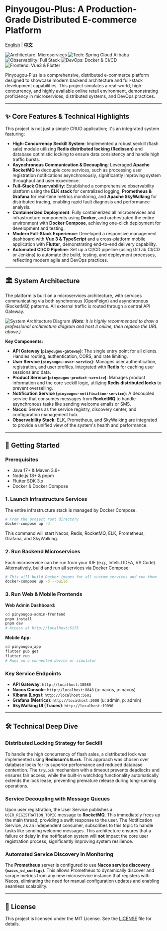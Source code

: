 # Pinyougou-Plus: A Production-Grade Distributed E-commerce Platform

[English](./README.md) | [**中文**](./README.zh-CN.md)

![Architecture: Microservices](https://img.shields.io/badge/Architecture-Microservices-orange)
![Tech: Spring Cloud Alibaba](https://img.shields.io/badge/Tech-Spring_Cloud_Alibaba-blueviolet)
![Observability: Full Stack](https://img.shields.io/badge/Observability-Full_Stack-yellow)
![DevOps: Docker & CI/CD](https://img.shields.io/badge/DevOps-Docker_&_CI/CD-blue)
![Frontend: Vue3 & Flutter](https://img.shields.io/badge/Frontend-Vue3_&_Flutter-green)

Pinyougou-Plus is a comprehensive, distributed e-commerce platform designed to showcase modern backend architecture and full-stack development capabilities. This project simulates a real-world, high-concurrency, and highly available online retail environment, demonstrating proficiency in microservices, distributed systems, and DevOps practices.

---

## ✨ Core Features & Technical Highlights

This project is not just a simple CRUD application; it's an integrated system featuring:

*   **High-Concurrency Seckill System**: Implemented a robust seckill (flash sale) module utilizing **Redis distributed locking (Redisson)** and database optimistic locking to ensure data consistency and handle high traffic bursts.
*   **Asynchronous Communication & Decoupling**: Leveraged **Apache RocketMQ** to decouple core services, such as processing user registration notifications asynchronously, significantly improving system throughput and user experience.
*   **Full-Stack Observability**: Established a comprehensive observability platform using the **ELK stack** for centralized logging, **Prometheus & Grafana** for real-time metrics monitoring, and **Apache SkyWalking** for distributed tracing, enabling rapid fault diagnosis and performance analysis.
*   **Containerized Deployment**: Fully containerized all microservices and infrastructure components using **Docker**, and orchestrated the entire environment with **Docker Compose**, achieving one-click deployment for development and testing.
*   **Modern Full-Stack Experience**: Developed a responsive management dashboard with **Vue 3 & TypeScript** and a cross-platform mobile application with **Flutter**, demonstrating end-to-end delivery capability.
*   **Automated CI/CD Pipeline**: Set up a CI/CD pipeline (using GitLab CI/CD or Jenkins) to automate the build, testing, and deployment processes, reflecting modern agile and DevOps practices.

---

## 🏛️ System Architecture

The platform is built on a microservices architecture, with services communicating via both synchronous (OpenFeign) and asynchronous (RocketMQ) patterns. All external traffic is routed through a central API Gateway.

![System Architecture Diagram](https://your-image-url/architecture.png)
*(**Note**: It is highly recommended to draw a professional architecture diagram and host it online, then replace the URL above.)*

**Key Components:**
- **API Gateway (`pinyougou-gateway`)**: The single entry point for all clients. Handles routing, authentication, CORS, and rate limiting.
- **User Service (`pinyougou-user-service`)**: Manages user authentication, registration, and user profiles. Integrated with **Redis** for caching user sessions and data.
- **Product Service (`pinyougou-product-service`)**: Manages product information and the core seckill logic, utilizing **Redis distributed locks** to prevent overselling.
- **Notification Service (`pinyougou-notification-service`)**: A decoupled service that consumes messages from **RocketMQ** to handle asynchronous tasks like sending welcome emails or SMS.
- **Nacos**: Serves as the service registry, discovery center, and configuration management hub.
- **Observability Stack**: ELK, Prometheus, and SkyWalking are integrated to provide a unified view of the system's health and performance.

---

## 🚀 Getting Started

### Prerequisites
- Java 17+ & Maven 3.6+
- Node.js 18+ & pnpm
- Flutter SDK 3.x
- Docker & Docker Compose

### 1. Launch Infrastructure Services
The entire infrastructure stack is managed by Docker Compose.
```bash
# From the project root directory
docker-compose up -d
```
This command will start Nacos, Redis, RocketMQ, ELK, Prometheus, Grafana, and SkyWalking.

### 2. Run Backend Microservices
Each microservice can be run from your IDE (e.g., IntelliJ IDEA, VS Code). Alternatively, build and run all services via Docker Compose:
```bash
# This will build Docker images for all custom services and run them
docker-compose up -d --build
```

### 3. Run Web & Mobile Frontends

**Web Admin Dashboard:**
```bash
cd pinyougou-admin-frontend
pnpm install
pnpm dev
# Access at http://localhost:5173
```

**Mobile App:**
```bash
cd pinyougou_app
flutter pub get
flutter run
# Runs on a connected device or simulator
```

### Key Service Endpoints
- **API Gateway**: `http://localhost:18080`
- **Nacos Console**: `http://localhost:8848` (u: nacos, p: nacos)
- **Kibana (Logs)**: `http://localhost:5601`
- **Grafana (Metrics)**: `http://localhost:3000` (u: admin, p: admin)
- **SkyWalking UI (Traces)**: `http://localhost:19090`

---

## 🛠️ Technical Deep Dive

### Distributed Locking Strategy for Seckill
To handle the high concurrency of flash sales, a distributed lock was implemented using **Redisson's `RLock`**. This approach was chosen over database locks for its superior performance and reduced database contention. The `tryLock` mechanism with a timeout prevents deadlocks and ensures fair access, while the built-in watchdog functionality automatically extends the lock lease, preventing premature release during long-running operations.

### Service Decoupling with Message Queues
Upon user registration, the User Service publishes a `USER_REGISTRATION_TOPIC` message to **RocketMQ**. This immediately frees up the main thread, providing a swift response to the user. The Notification Service, as an independent consumer, subscribes to this topic to handle tasks like sending welcome messages. This architecture ensures that a failure or delay in the notification system will **not** impact the core user registration process, significantly improving system resilience.

### Automated Service Discovery in Monitoring
The **Prometheus** server is configured to use **Nacos service discovery (`nacos_sd_configs`)**. This allows Prometheus to dynamically discover and scrape metrics from any new microservice instance that registers with Nacos, eliminating the need for manual configuration updates and enabling seamless scalability.

---

## 📄 License

This project is licensed under the MIT License. See the [LICENSE](LICENSE) file for details.